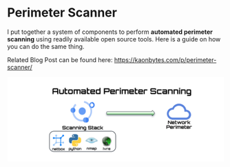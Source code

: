# Perimeter Scanner

I put together a system of components to perform **automated perimeter scanning** using readily available open source tools. Here is a guide on how you can do the same thing. 

Related Blog Post can be found here: https://kaonbytes.com/p/perimeter-scanner/

![](images/perimeter-scanner-front.png)